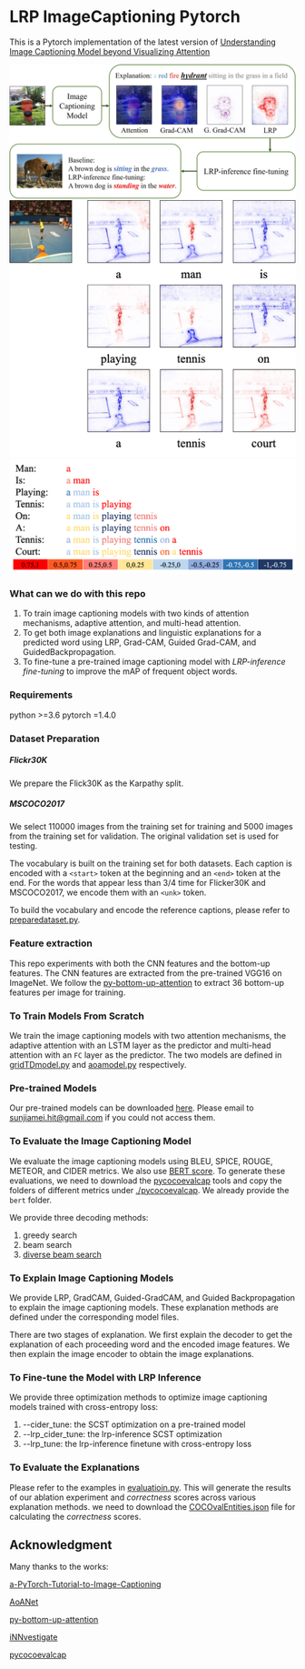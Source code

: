# LRP ImageCaptioning Pytorch
This is a Pytorch implementation of the latest version of [Understanding Image Captioning Model beyond Visualizing Attention](https://arxiv.org/abs/2001.01037)

![](./examples/graphabstract.jpg)
![](./examples/sport.png)
![](./examples/sport_sentence.png)


### What can we do with this repo
1. To train image captioning models with two kinds of attention mechanisms, adaptive attention, and multi-head attention.
2. To get both image explanations and linguistic explanations for a predicted word using LRP, Grad-CAM, Guided Grad-CAM, and GuidedBackpropagation.
3. To fine-tune a pre-trained image captioning model with *LRP-inference fine-tuning* to improve the mAP of frequent object words.



### Requirements
python >=3.6 
pytorch =1.4.0

### Dataset Preparation
##### Flickr30K
We prepare the Flick30K as the Karpathy split. 
##### MSCOCO2017
We select 110000 images from the training set for training and 5000 images from the training set for validation. The original validation set is used for testing.

The vocabulary is built on the training set for both datasets. Each caption is encoded with a `<start>` token at the beginning and an `<end>` token at the end.
For the words that appear less than 3/4 time for Flicker30K and MSCOCO2017, we encode them with an `<unk>` token. 

To build the vocabulary and encode the reference captions, please refer to [preparedataset.py](./dataset/preparedataset.py).

### Feature extraction
This repo experiments with both the CNN features and the bottom-up features. 
The CNN features are extracted from the pre-trained VGG16 on ImageNet.
We follow the [py-bottom-up-attention](https://github.com/airsplay/py-bottom-up-attention.git) to extract 36 bottom-up features per image for training. 


### To Train Models From Scratch
We train the image captioning models with two attention mechanisms, the adaptive attention with an LSTM layer as the predictor
and multi-head attention with an `FC` layer as the predictor. 
The two models are defined in [gridTDmodel.py](./models/gridTDmodel.py) and [aoamodel.py](./models/aoamodel.py) respectively.


### Pre-trained Models
Our pre-trained models can be downloaded [here](https://drive.google.com/file/d/13PrwflX7mW48Lj7JN51cQ6-ZFBe83bEV/view?usp=sharing).
Please email to sunjiamei.hit@gmail.com if you could not access them.

  
### To Evaluate the Image Captioning Model
We evaluate the image captioning models using BLEU, SPICE, ROUGE, METEOR, and CIDER metrics. We also use [BERT score](https://pypi.org/project/bert-score/). To generate these evaluations,
we need to download the [pycocoevalcap](https://github.com/salaniz/pycocoevalcap.git) tools and copy the folders of different metrics under [./pycocoevalcap](pycocoevalcap). 
We already provide the `bert` folder. 

We provide three decoding methods:
1. greedy search
2. beam search
3. [diverse beam search](https://arxiv.org/abs/1610.02424) 
 

### To Explain Image Captioning Models
We provide LRP, GradCAM, Guided-GradCAM, and Guided Backpropagation to explain the image captioning models. 
These explanation methods are defined under the corresponding model files.

There are two stages of explanation. We first explain the decoder to get the explanation of each proceeding word and the encoded image features.
We then explain the image encoder to obtain the image explanations.


### To Fine-tune the Model with LRP Inference
We provide three optimization methods to optimize image captioning models trained with cross-entropy loss:
1. --cider_tune: the SCST optimization on a pre-trained model
2. --lrp_cider_tune: the lrp-inference SCST optimization 
3. --lrp_tune: the lrp-inference finetune with cross-entropy loss

### To Evaluate the Explanations

Please refer to the examples in [evaluatioin.py](evaluation.py). 
This will generate the results of our ablation experiment and *correctness* scores across various explanation methods.
we need to download the [COCOvalEntities.json](https://drive.google.com/file/d/1ygSGtJ79FyocW-QshgeuIEQlu24QgF0x/view?usp=sharing) file for calculating the *correctness* scores.
 



Acknowledgment
---------------
Many thanks to the works:

[a-PyTorch-Tutorial-to-Image-Captioning](https://github.com/sgrvinod/a-PyTorch-Tutorial-to-Image-Captioning.git)

[AoANet](https://github.com/husthuaan/AoANet.git)

[py-bottom-up-attention](https://github.com/airsplay/py-bottom-up-attention.git)

[iNNvestigate](https://github.com/albermax/innvestigate.git)

[pycocoevalcap](https://github.com/salaniz/pycocoevalcap.git)



